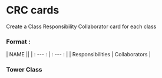 # CRC cards

Create a Class Responsibility Collaborator card for each class

### Format :

|  NAME ||
| : --- : | : --- : | 
| Responsibilities | Collaborators |

### Tower Class
